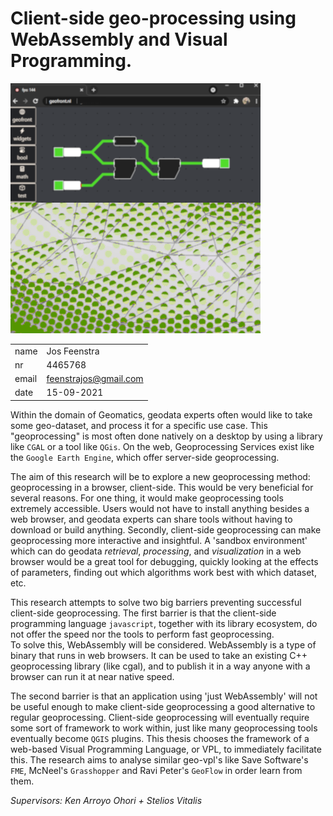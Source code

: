 # Client-side geo-processing using WebAssembly and Visual Programming.
![thumbnail](./thumbnail/thumbnail-1.png)

|       |                        |
|------ | ---------------------  |
| name  | Jos Feenstra           | 
| nr    | 4465768                |
| email | feenstrajos@gmail.com  | 
| date  | 15-09-2021             | 


Within the domain of Geomatics, geodata experts often would like to take some geo-dataset, and process it for a specific use case. 
This "geoprocessing" is most often done natively on a desktop by using a library like `CGAL` or a tool like `QGis`. 
On the web, Geoprocessing Services exist like the `Google Earth Engine`, which offer server-side geoprocessing.


The aim of this research will be to explore a new geoprocessing method: geoprocessing in a browser, client-side. 
This would be very beneficial for several reasons. 
For one thing, it would make geoprocessing tools extremely accessible. 
Users would not have to install anything besides a web browser, and geodata experts can share tools without having to download or build anything. 
Secondly, client-side geoprocessing can make geoprocessing more interactive and insightful. A 'sandbox environment' which can do geodata _retrieval_, _processing_, and _visualization_ in a web browser would be a great tool for debugging, quickly looking at the effects of parameters, finding out which algorithms work best with which dataset, etc. 


This research attempts to solve two big barriers preventing successful client-side geoprocessing.
The first barrier is that the client-side programming language `javascript`, together with its library ecosystem, do not offer the speed nor the tools to perform fast geoprocessing.  
To solve this, WebAssembly will be considered. 
WebAssembly is a type of binary that runs in web browsers. 
It can be used to take an existing C++ geoprocessing library (like cgal), and to publish it in a way anyone with a browser can run it at near native speed. 


The second barrier is that an application using 'just WebAssembly' will not be useful enough to make client-side geoprocessing a good alternative to regular geoprocessing. 
Client-side geoprocessing will eventually require some sort of framework to work within, just like many geoprocessing tools eventually become `QGIS` plugins. This thesis chooses the framework of a web-based Visual Programming Language, or VPL, to immediately facilitate this.
The research aims to analyse similar geo-vpl's like Save Software's `FME`, McNeel's `Grasshopper` and Ravi Peter's `GeoFlow` in order learn from them. 


_Supervisors: Ken Arroyo Ohori + Stelios Vitalis_

<!-- WebAssembly [...] became a World Wide Web Consortium recommendation on 5 December 2019,[11] alongside HTML, CSS, and JavaScript.[12] -->

<!-- A web application like this poses several technical challenges. This research aims to not only define these challenges and offer solutions, but to also implement said solutions and put them to the test. The two main challenges are that  -->

<!-- 
These ways of geoprocessing, however, fail to meet the demands of many geodata users. 

near impossible to access by non geodata experts. 


- command line libraries -> no insight, no visuals, many parameters are guesswork
- QGis -> not always easy to work with ( you can make a career out of being good at Qgis)
- arcgis -> closed system
- server-side -> again no insight, often not even a "progress bar". -->

